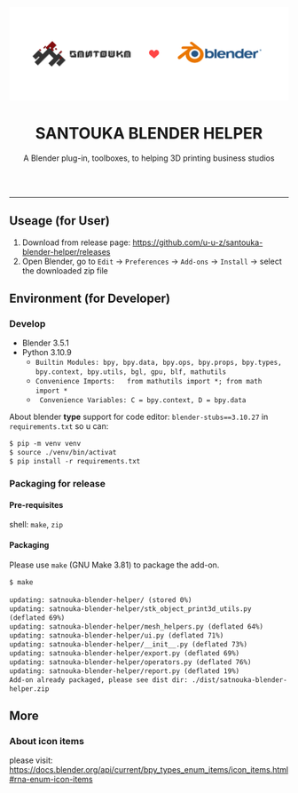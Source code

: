<div align="center">
  <img src="docs/banner.svg"/>
  <h1>SANTOUKA BLENDER HELPER</h1>
  <p>A Blender plug-in, toolboxes, to helping 3D printing business studios</p>
</div>

<br/><br/><hr/>
## Useage (for User)

1. Download from release page: https://github.com/u-u-z/santouka-blender-helper/releases
2. Open Blender, go to `Edit` -> `Preferences` -> `Add-ons` -> `Install` -> select the downloaded zip file

## Environment (for Developer)

### Develop
- Blender 3.5.1
- Python 3.10.9
  - `Builtin Modules: bpy, bpy.data, bpy.ops, bpy.props, bpy.types, bpy.context, bpy.utils, bgl, gpu, blf, mathutils`
  - `Convenience Imports:   from mathutils import *; from math import *`
  - ` Convenience Variables: C = bpy.context, D = bpy.data`

About blender **type** support for code editor: `blender-stubs==3.10.27` in `requirements.txt` so u can:
```shell
$ pip -m venv venv
$ source ./venv/bin/activat
$ pip install -r requirements.txt
```
  
### Packaging for release
#### Pre-requisites
shell: `make`, `zip`
#### Packaging
Please use `make` (GNU Make 3.81) to package the add-on.
```shell
$ make

updating: satnouka-blender-helper/ (stored 0%)
updating: satnouka-blender-helper/stk_object_print3d_utils.py (deflated 69%)
updating: satnouka-blender-helper/mesh_helpers.py (deflated 64%)
updating: satnouka-blender-helper/ui.py (deflated 71%)
updating: satnouka-blender-helper/__init__.py (deflated 73%)
updating: satnouka-blender-helper/export.py (deflated 69%)
updating: satnouka-blender-helper/operators.py (deflated 76%)
updating: satnouka-blender-helper/report.py (deflated 19%)
Add-on already packaged, please see dist dir: ./dist/satnouka-blender-helper.zip
```

## More

### About icon items
please visit: https://docs.blender.org/api/current/bpy_types_enum_items/icon_items.html#rna-enum-icon-items